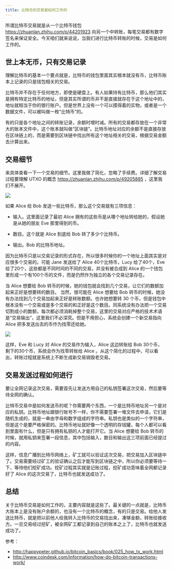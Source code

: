 ```yaml
---
title: 比特币的交易是如何工作的
---
```


所谓比特币交易就是从一个比特币钱包 https://zhuanlan.zhihu.com/p/44201923 向另一个中转账，每笔交易都有数字签名来保证安全。今天咱们就来说说，当我们进行比特币转账的时候，交易是如何工作的。

## 世上本无币，只有交易记录

理解比特币的基本一个要点就是，比特币的钱包里面其实根本就没有币，比特币账本上记录的只是钱包相关的交易。

比特币并不存在于任何地方，即使是硬盘上。有人如果持有比特币，那么他们其实是拥有特定比特币的地址，但是其实所谓的币并不是直接就存在于这个地址中的，地址就相当于你的银行账户。但是世界上没有一个可以摸得着的实物，或者是一个数据文件，可以被叫做一枚“比特币”的。

有的只是各个地址之间的转账记录，余额时增时减。所有的交易都存放在一个非常大的账本文件中，这个账本就叫做“区块链”。比特币地址对应的余额不是直接存放在区块链上的，而是需要到区块链中找出所有这个地址相关的交易，根据交易金额去计算出来。

## 交易细节

来具体查看一下一个交易的细节。这里我做了简化，忽略了手续费。详细了解交易过程要理解 UTXO 的概念 https://zhuanlan.zhihu.com/p/49205885 ，这里我们不展开。

![](https://happypeter.github.io/images/2018122101.jpg)

如果 Alice 给 Bob 发送一些比特币，那么这个交易就有三项信息：

- 输入。这里面记录了最初 Alice 拥有的这些币是从哪个地址转给她的，假设她是从她的朋友 Eve 那里得到的币。

- 数目。这个就是 Alice 到底给 Bob 转了多少个比特币。

- 输出。Bob 的比特币地址。

因为比特币只是以交易记录的形式存在，所以很多时候你的一个地址上面其实是对应很多个交易的。可能 Jane 发送给了 Alice 40个比特币，Lucy 给了40个，Eve 给了20个，这些都是不同时间的不同的交易，并没有被合成到 Alice 的一个钱包里形成一个有100个币的文件，而是仍然作为独立的各个交易记录存在。

当 Alice 想要给 Bob 转币的时候，她的钱包就会找到几个交易，让它们的数额加起来正好是想要转的数目。 当然，很可能在 Alice 想要给 Bob 转币的时候，她没有办法找到几个交易加起来正好是转账数额。也许她想要转 30 个币，但是钱包中根本没有一个交易或是多个交易的和正好是这个数目。同系统没有办法把一个交易切割成小的数额，每次都必须消耗掉整个交易，这里的交易对应严格的技术术语是“交易输出”，这里我们不必深究。但是不用担心，系统会创建一个新交易指向 Alice 把多发送出去的币作为找零还给她。

![](https://happypeter.github.io/images/2018122102.jpg)


这样，Eve 和 Lucy 对 Alice 的交易作为输入，Alice 这边转账给 Bob 30个币，剩下的30个币，系统会作为找零转账给 Alice 。从这个简化的过程中，可以看出，转账过程就是系统上不断生成新交易销毁老交易。

## 交易发送过程如何进行

要让全网记录这次交易，需要首先让发送方用自己的私钥签署这次交易，然后要等待全网的确认。

比特币交易中是如何发送币的呢？你需要两个东西，一个是比特币地址另一个是对应的私钥。比特币地址跟银行账号不一样，你不需要签署一堆文件去申请，它们是随机生成的，就是一串由字母和数字组成的字符串。私钥也是类似的一个字符串，但是这个是要严格保密的。比特币地址就好像一个透明的存钱罐，每个人都可以看到里面有什么，但是只有拥有私钥的人才能打开它。当 Alice 想要给 Bob 转币的时候，就用私钥来签署一段信息，其中包括输入，数目和输出这三项前面已经提过的内容。

这样，信息广播到比特币网络上，矿工就可以验证这次交易，把交易加入区块链中了。交易需要经过矿工的验证确认之后才能写到区块链之中，所以你必须要等待一下，等待他们挖矿成功。挖矿过程其实就是记账过程，挖矿成功意味着全网都记录好了 Alice 的这次交易了，比特币也就发送成功了。

## 总结

关于比特币交易是如何工作的，主要内容就是这些了。最关键的一点就是，比特币大账本上是没有账户余额的，也没有一个比特币的概念，有的只是交易。给他人发送比特币，就是把以前他人给我转入比特币的交易找出来，凑够金额，转账给接收方。一旦交易经过挖矿，被全网矿工都记录到自己的账本之上了，比特币也就发送成功了。


参考：

- http://happypeter.github.io/bitcoin_basics/book/025_how_tx_work.html
- http://www.coindesk.com/information/how-do-bitcoin-transactions-work/
